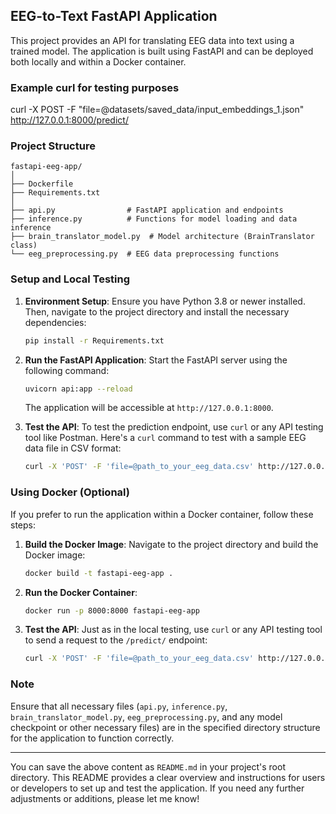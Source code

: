 ## EEG-to-Text FastAPI Application

This project provides an API for translating EEG data into text using a trained model. The application is built using FastAPI and can be deployed both locally and within a Docker container.

### Example curl for testing purposes

curl -X POST -F "file=@datasets/saved_data/input_embeddings_1.json" http://127.0.0.1:8000/predict/


### Project Structure

```
fastapi-eeg-app/
│
├── Dockerfile
├── Requirements.txt
│
├── api.py                # FastAPI application and endpoints
├── inference.py          # Functions for model loading and data inference
├── brain_translator_model.py  # Model architecture (BrainTranslator class)
└── eeg_preprocessing.py  # EEG data preprocessing functions
```

### Setup and Local Testing

1. **Environment Setup**:
   Ensure you have Python 3.8 or newer installed. Then, navigate to the project directory and install the necessary dependencies:
   ```bash
   pip install -r Requirements.txt
   ```

2. **Run the FastAPI Application**:
   Start the FastAPI server using the following command:
   ```bash
   uvicorn api:app --reload
   ```
   The application will be accessible at `http://127.0.0.1:8000`.

3. **Test the API**:
   To test the prediction endpoint, use `curl` or any API testing tool like Postman. Here's a `curl` command to test with a sample EEG data file in CSV format:
   ```bash
   curl -X 'POST' -F 'file=@path_to_your_eeg_data.csv' http://127.0.0.1:8000/predict/
   ```

### Using Docker (Optional)

If you prefer to run the application within a Docker container, follow these steps:

1. **Build the Docker Image**:
   Navigate to the project directory and build the Docker image:
   ```bash
   docker build -t fastapi-eeg-app .
   ```

2. **Run the Docker Container**:
   ```bash
   docker run -p 8000:8000 fastapi-eeg-app
   ```

3. **Test the API**:
   Just as in the local testing, use `curl` or any API testing tool to send a request to the `/predict/` endpoint:
   ```bash
   curl -X 'POST' -F 'file=@path_to_your_eeg_data.csv' http://127.0.0.1:8000/predict/
   ```

### Note

Ensure that all necessary files (`api.py`, `inference.py`, `brain_translator_model.py`, `eeg_preprocessing.py`, and any model checkpoint or other necessary files) are in the specified directory structure for the application to function correctly.

---

You can save the above content as `README.md` in your project's root directory. This README provides a clear overview and instructions for users or developers to set up and test the application. If you need any further adjustments or additions, please let me know!
